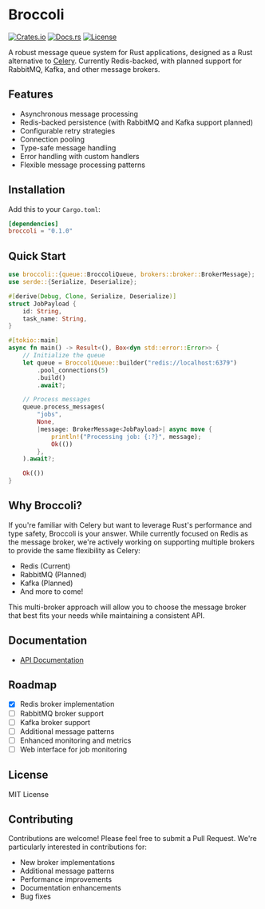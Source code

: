 # Broccoli
[![Crates.io](https://img.shields.io/crates/v/broccoli)](https://crates.io/crates/broccoli)
[![Docs.rs](https://docs.rs/broccoli/badge.svg)](https://docs.rs/broccoli)
[![License](https://img.shields.io/crates/l/broccoli)](https://github.com/densumesh/broccoli/blob/main/LICENSE)

A robust message queue system for Rust applications, designed as a Rust alternative to [Celery](https://docs.celeryq.dev/en/stable/getting-started/introduction.html). Currently Redis-backed, with planned support for RabbitMQ, Kafka, and other message brokers.

## Features
- Asynchronous message processing
- Redis-backed persistence (with RabbitMQ and Kafka support planned)
- Configurable retry strategies
- Connection pooling
- Type-safe message handling
- Error handling with custom handlers
- Flexible message processing patterns

## Installation

Add this to your `Cargo.toml`:

```toml
[dependencies]
broccoli = "0.1.0"
```

## Quick Start

```rust
use broccoli::{queue::BroccoliQueue, brokers::broker::BrokerMessage};
use serde::{Serialize, Deserialize};

#[derive(Debug, Clone, Serialize, Deserialize)]
struct JobPayload {
    id: String,
    task_name: String,
}

#[tokio::main]
async fn main() -> Result<(), Box<dyn std::error::Error>> {
    // Initialize the queue
    let queue = BroccoliQueue::builder("redis://localhost:6379")
        .pool_connections(5)
        .build()
        .await?;

    // Process messages
    queue.process_messages(
        "jobs",
        None,
        |message: BrokerMessage<JobPayload>| async move {
            println!("Processing job: {:?}", message);
            Ok(())
        },
    ).await?;

    Ok(())
}
```

## Why Broccoli?

If you're familiar with Celery but want to leverage Rust's performance and type safety, Broccoli is your answer. While currently focused on Redis as the message broker, we're actively working on supporting multiple brokers to provide the same flexibility as Celery:

- Redis (Current)
- RabbitMQ (Planned)
- Kafka (Planned)
- And more to come!

This multi-broker approach will allow you to choose the message broker that best fits your needs while maintaining a consistent API.

## Documentation

- [API Documentation](https://docs.rs/broccoli)

## Roadmap

- [x] Redis broker implementation
- [ ] RabbitMQ broker support
- [ ] Kafka broker support
- [ ] Additional message patterns
- [ ] Enhanced monitoring and metrics
- [ ] Web interface for job monitoring

## License

MIT License

## Contributing

Contributions are welcome! Please feel free to submit a Pull Request. We're particularly interested in contributions for:

- New broker implementations
- Additional message patterns
- Performance improvements
- Documentation enhancements
- Bug fixes